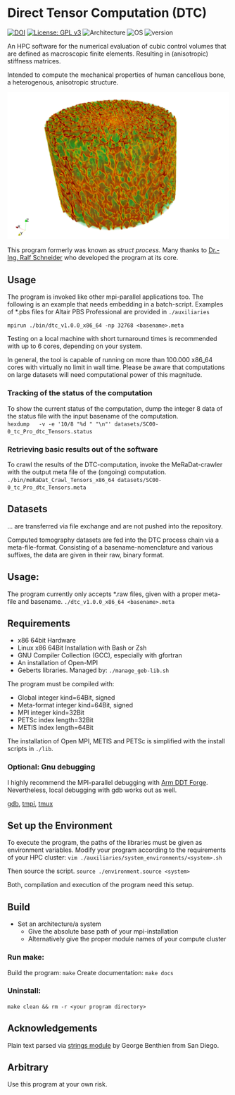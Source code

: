 # Direct Tensor Computation (DTC)
[![DOI](https://zenodo.org/badge/420253804.svg)](https://zenodo.org/badge/latestdoi/420253804)
[![License: GPL v3](https://img.shields.io/badge/License-GPLv3-blue.svg)](https://www.gnu.org/licenses/gpl-3.0)
![Architecture](https://img.shields.io/badge/Architecture-x86_64-blue)
![OS](https://img.shields.io/badge/OS-Linux-blue)
![version](https://img.shields.io/badge/version-1.0.0-blue)



An HPC software for the numerical evaluation of cubic control volumes that are defined as macroscopic finite elements. Resulting in (anisotropic) stiffness matrices.

Intended to compute the mechanical properties of human cancellous bone, a heterogenous, anisotropic structure.

<p align="center">
  <img src="https://github.com/biomechanics-hlrs-gebert/M-DTC-Direct-Tensor-Computation/blob/main/doc/20220228_CIF-3.png" />
</p>

This program formerly was known as *struct process*.  Many thanks to [Dr.-Ing. Ralf Schneider](https://www.hlrs.de/about-us/organization/people/person/schneider/)
 who developed the program at its core.
## Usage
The program is invoked like other mpi-parallel applications too. The following is an example that needs embedding in a batch-script. Examples of \*.pbs files for Altair PBS Professional are provided in ```./auxiliaries```

```
mpirun ./bin/dtc_v1.0.0_x86_64 -np 32768 <basename>.meta
```
Testing on a local machine with short turnaround times is recommended with up to 6 cores, depending on your system. 

In general, the tool is capable of running on more than 100.000 x86_64 cores with virtually no limit in wall time. Please be aware that computations on large datasets will need computational power of this magnitude.

### Tracking of the status of the computation
To show the current status of the computation, dump the integer 8 data of the status file with the input basename of the computation.  
```hexdump   -v -e '10/8 "%d " "\n"' datasets/SC00-0_tc_Pro_dtc_Tensors.status```

### Retrieving basic results out of the software
To crawl the results of the DTC-computation, invoke the MeRaDat-crawler with the output meta file of the (ongoing) computation.  
```./bin/meRaDat_Crawl_Tensors_x86_64 datasets/SC00-0_tc_Pro_dtc_Tensors.meta```


## Datasets
... are transferred via file exchange and are not pushed into the repository. 

Computed tomography datasets are fed into the DTC process chain via a meta-file-format. Consisting of a basename-nomenclature and various suffixes, the data are given in their raw, binary format.

## Usage:
The program currently only accepts \*.raw files, given with a proper meta-file and basename.
```./dtc_v1.0.0_x86_64 <basename>.meta```

## Requirements
* x86 64bit Hardware
* Linux x86 64Bit Installation with Bash or Zsh
* GNU Compiler Collection (GCC), especially with gfortran
* An installation of Open-MPI
* Geberts libraries. Managed by: ```./manage_geb-lib.sh```

The program must be compiled with:
* Global integer kind=64Bit, signed
* Meta-format integer kind=64Bit, signed
* MPI integer kind=32Bit
* PETSc index length=32Bit
* METIS index length=64Bit

The installation of Open MPI, METIS and PETSc is simplified with the install scripts in ```./lib```.

### Optional: Gnu debugging
I highly recommend the MPI-parallel debugging with [Arm DDT Forge](https://www.arm.com/products/development-tools/server-and-hpc/forge/ddt). Nevertheless, local debugging with gdb works out as well.

[gdb](https://www.gnu.org/software/gdb/), [tmpi](https://github.com/Azrael3000/tmpi), [tmux](https://github.com/tmux/tmux/wiki)

## Set up the Environment

To execute the program, the paths of the libraries must be given as environment variables.
Modify your program according to the requirements of your HPC cluster:
```vim ./auxiliaries/system_environments/<system>.sh```

Then source the script.
```source ./environment.source <system>``` 

Both, compilation and execution of the program need this setup. 

## Build
* Set an architecture/a system
  * Give the absolute base path of your mpi-installation
  * Alternatively give the proper module names of your compute cluster

### Run make:
Build the program:    ```make```
Create documentation: ```make docs```

### Uninstall:
```make clean && rm -r <your program directory>```
## Acknowledgements 
Plain text parsed via [strings module](https://gbenthien.net/strings/index.html) by George Benthien from San Diego.
## Arbitrary
Use this program at your own risk.

